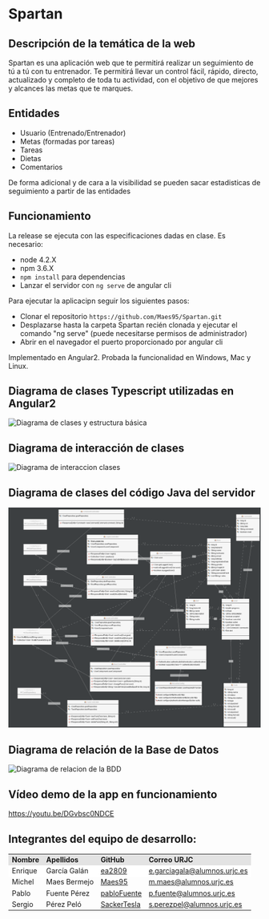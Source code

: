 # Spartan

## Descripción de la temática de la web
Spartan es una aplicación web que te permitirá realizar un seguimiento de tú a tú con tu entrenador. Te permitirá llevar un control fácil, rápido, directo, actualizado y completo de toda tu actividad, con el objetivo de que mejores y alcances las metas que te marques.

## Entidades

- Usuario (Entrenado/Entrenador)
- Metas (formadas por tareas)
- Tareas
- Dietas 
- Comentarios

De forma adicional y de cara a la visibilidad se pueden sacar estadisticas de seguimiento a partir de las entidades

## Funcionamiento
La release se ejecuta con las especificaciones dadas en clase. Es necesario:
- node 4.2.X
- npm 3.6.X
- `npm install` para dependencias
- Lanzar el servidor con `ng serve` de angular cli

Para ejecutar la aplicacipn seguir los siguientes pasos:
- Clonar el repositorio `https://github.com/Maes95/Spartan.git` 
- Desplazarse hasta la carpeta Spartan recién clonada y ejecutar el comando "ng serve" (puede necesitarse permisos de administrador)
- Abrir en el navegador el puerto proporcionado por angular cli

Implementado en Angular2. Probada la funcionalidad en Windows, Mac y Linux.

## Diagrama de clases Typescript utilizadas en Angular2
![Diagrama de clases y estructura básica](FrontEnd/Diagramas/SpartanClases.png)

## Diagrama de interacción de clases
![Diagrama de interaccion clases](FrontEnd/Diagramas/SpartanDiagram.png)

## Diagrama de clases del código Java del servidor
![Diagrama de clases Java del servidor](FrontEnd/Diagramas/UMLFinal.png)

## Diagrama de relación de la Base de Datos
![Diagrama de relacion de la BDD](FrontEnd/Diagramas/BDD_Spring_ModeloER.png)

## Vídeo demo de la app en funcionamiento

https://youtu.be/DGvbsc0NDCE

## Integrantes del equipo de desarrollo:

<!-- Tabla -->
<table cellspacing="0">
  <tr  style="background-color: #E3E3E3;">
    <td> <b>Nombre</b> </td>
    <td> <b>Apellidos</b> </td>
    <td> <b>GitHub</b> </td>
	  <td> <b>Correo URJC</b> </td>
  </tr>
  <tr style="background-color: #FFFFFF;">
    <td> Enrique </td>
    <td> García Galán </td>
    <td> <a href="https://github.com/ea2809">  ea2809 </a></td>
	  <td> <a href="mailto:e.garciagala@alumnos.urjc.es"> e.garciagala@alumnos.urjc.es</a></td>
  </tr>
    <td> Michel </td>
    <td> Maes Bermejo </td>
    <td> <a href="https://github.com/Maes95">  Maes95 </a></td>
	  <td> <a href="mailto:m.maes@alumnos.urjc.es"> m.maes@alumnos.urjc.es</a></td>
  </tr>
    <td> Pablo </td>
    <td> Fuente Pérez </td>
    <td> <a href="https://github.com/pabloFuente">  pabloFuente </a></td>
	  <td> <a href="mailto:p.fuente@alumnos.urjc.es"> p.fuente@alumnos.urjc.es</a></td>
  </tr>
    <td> Sergio </td>
    <td> Pérez Peló </td>
    <td> <a href="https://github.com/SackerTesla">  SackerTesla </a></td>
	  <td> <a href="mailto:s.perezpel@alumnos.urjc.es"> s.perezpel@alumnos.urjc.es</a></td>
  </tr>
</table>
<!-- Fin tabla -->
